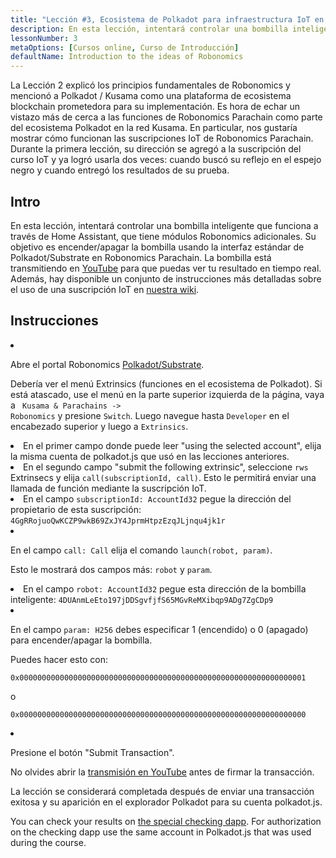 ```yaml
---
title: "Lección #3, Ecosistema de Polkadot para infraestructura IoT en el hogar"
description: En esta lección, intentará controlar una bombilla inteligente que funciona a través de Home Assistant, que tiene módulos Robonomics adicionales.
lessonNumber: 3
metaOptions: [Cursos online, Curso de Introducción]
defaultName: Introduction to the ideas of Robonomics
---
```



La Lección 2 explicó los principios fundamentales de Robonomics y mencionó a Polkadot / Kusama como una plataforma de ecosistema blockchain prometedora para su implementación. Es hora de echar un vistazo más de cerca a las funciones de Robonomics Parachain como parte del ecosistema Polkadot en la red Kusama. En particular, nos gustaría mostrar cómo funcionan las suscripciones IoT de Robonomics Parachain. Durante la primera lección, su dirección se agregó a la suscripción del curso IoT y ya logró usarla dos veces: cuando buscó su reflejo en el espejo negro y cuando entregó los resultados de su prueba.


## Intro

En esta lección, intentará controlar una bombilla inteligente que funciona a través de Home Assistant, que tiene módulos Robonomics adicionales. Su objetivo es encender/apagar la bombilla usando la interfaz estándar de Polkadot/Substrate en Robonomics Parachain. La bombilla está transmitiendo en [YouTube](https://www.youtube.com/channel/UCkemsNJWaCmvF1Oi50C-hAg/live) para que puedas ver tu resultado en tiempo real. Además, hay disponible un conjunto de instrucciones más detalladas sobre el uso de una suscripción IoT en [nuestra wiki](https://wiki.robonomics.network/docs/subscription-launch/).


## Instrucciones

<List type="numbers">

<li>

Abre el portal Robonomics [Polkadot/Substrate](https://polkadot.js.org/apps/?rpc=wss%3A%2F%2Fkusama.rpc.robonomics.network%2F#/extrinsics).

Debería ver el menú Extrinsics (funciones en el ecosistema de Polkadot). Si está atascado, use el menú en la parte superior izquierda de la página, vaya a <code> Kusama & Parachains -> Robonomics</code> y presione <code>Switch</code>. Luego navegue hasta <code>Developer</code> en el encabezado superior y luego a <code>Extrinsics</code>.

</li>

<li>
En el primer campo donde puede leer "using the selected account", elija la misma cuenta de polkadot.js que usó en las lecciones anteriores.
</li>

<li>
En el segundo campo "submit the following extrinsic", seleccione <code>rws</code> Extrinsecs y elija <code>call(subscriptionId, call)</code>. Esto le permitirá enviar una llamada de función mediante la suscripción IoT.
</li>

<li>
En el campo <code>subscriptionId: AccountId32</code> pegue la dirección del propietario de esta suscripción: <code>4GgRRojuoQwKCZP9wkB69ZxJY4JprmHtpzEzqJLjnqu4jk1r</code>
</li>

<li>

En el campo  <code>call: Call</code> elija el comando <code>launch(robot, param)</code>.

Esto le mostrará dos campos más: <code>robot</code> y <code>param</code>.

</li>

<li>
En el campo <code>robot: AccountId32</code> pegue esta dirección de la bombilla inteligente: <code>4DUAnmLeEto197jDDSgvfjfS65MGvReMXibqp9ADg7ZgCDp9</code>
</li>

<li>

En el campo <code>param: H256</code> debes especificar 1 (encendido) o 0 (apagado) para encender/apagar la bombilla.

Puedes hacer esto con:

<code>0x0000000000000000000000000000000000000000000000000000000000000001</code>

o

<code>0x0000000000000000000000000000000000000000000000000000000000000000</code>

</li>

<li>

Presione el botón "Submit Transaction".

No olvides abrir la [transmisión en YouTube](https://www.youtube.com/channel/UCkemsNJWaCmvF1Oi50C-hAg/live) antes de firmar la transacción.

</li>


</List>

<Result>

La lección se considerará completada después de enviar una transacción exitosa y su aparición en el explorador Polkadot para su cuenta polkadot.js.

You can check your results on [the special checking dapp](https://lk.robonomics.academy/). For authorization on the checking dapp use the same account in Polkadot.js that was used during the course.

</Result>